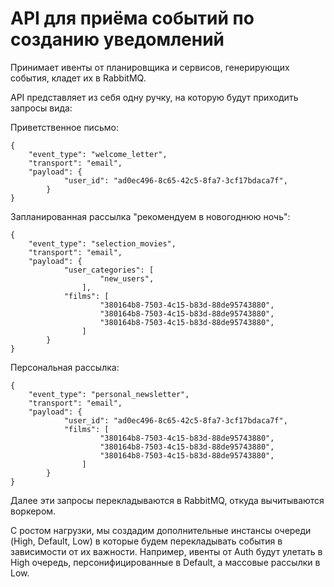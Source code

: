 # API для приёма событий по созданию уведомлений 

Принимает ивенты от планировщика и сервисов, генерирующих события, кладет их в RabbitMQ.

API представляет из себя одну ручку, на которую будут приходить запросы вида:

Приветственное письмо:
```
{
    "event_type": "welcome_letter",
    "transport": "email",
    "payload": {
            "user_id": "ad0ec496-8c65-42c5-8fa7-3cf17bdaca7f",
        }
}
```

Запланированная рассылка "рекомендуем в новогоднюю ночь":
```
{
    "event_type": "selection_movies",
    "transport": "email",
    "payload": {
            "user_categories": [
                    "new_users",
                ],
            "films": [
                    "380164b8-7503-4c15-b83d-88de95743880",
                    "380164b8-7503-4c15-b83d-88de95743880",
                    "380164b8-7503-4c15-b83d-88de95743880",
                ]
        }
}
```

Персональная рассылка:
```
{
    "event_type": "personal_newsletter",
    "transport": "email",
    "payload": {
            "user_id": "ad0ec496-8c65-42c5-8fa7-3cf17bdaca7f",
            "films": [
                    "380164b8-7503-4c15-b83d-88de95743880",
                    "380164b8-7503-4c15-b83d-88de95743880",
                    "380164b8-7503-4c15-b83d-88de95743880",
                ]
        }
}
```

Далее эти запросы перекладываются в RabbitMQ, откуда вычитываются воркером.

С ростом нагрузки, мы создадим дополнительные инстансы очереди (High, Default, Low) в которые будем перекладывать 
события в зависимости от их важности. Например, ивенты от Auth будут улетать в High очередь, персонифицированные 
в Default, а массовые рассылки в Low.